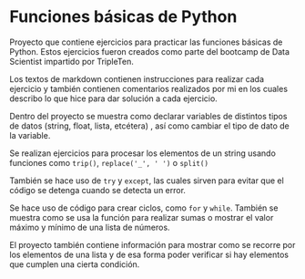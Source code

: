 # Funciones básicas de Python

Proyecto que contiene ejercicios para practicar las funciones básicas de Python. Estos ejercicios fueron creados como parte del bootcamp de Data Scientist impartido por TripleTen.

Los textos de markdown contienen instrucciones para realizar cada ejercicio y también contienen comentarios realizados por mi en los cuales describo lo que hice para dar solución a cada ejercicio.

Dentro del proyecto se muestra como declarar variables de distintos tipos de datos (string, float, lista, etcétera) , así como cambiar el tipo de dato de la variable.

Se realizan ejercicios para procesar los elementos de un string usando funciones como `trip()`, `replace('_', ' ')` o `split()`

También se hace uso de `try` y `except`, las cuales sirven para evitar que el código se detenga cuando se detecta un error.

Se hace uso de código para crear ciclos, como `for` y `while`. También se muestra como se usa la función para  realizar sumas o mostrar el valor máximo y mínimo de una lista de números.

El proyecto también contiene información para mostrar como se recorre por los elementos de una lista y de esa forma poder verificar si hay elementos que cumplen una cierta condición.